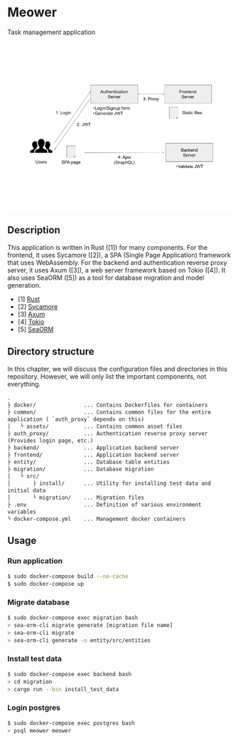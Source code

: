 # Meower

Task management application

![Architecture](./architecture.png)


## Description

This application is written in Rust ([1]) for many components. For the frontend,
it uses Sycamore ([2]), a SPA (Single Page Application) framework that uses
WebAssembly. For the backend and authentication reverse proxy server, it uses
Axum ([3]), a web server framework based on Tokio ([4]). It also uses SeaORM
([5]) as a tool for database migration and model generation.

- [1] [Rust](https://www.rust-lang.org)
- [2] [Sycamore](https://sycamore-rs.netlify.app)
- [3] [Axum](https://github.com/tokio-rs/axum)
- [4] [Tokio](https://tokio.rs)
- [5] [SeaORM](https://www.sea-ql.org/SeaORM)


## Directory structure

In this chapter, we will discuss the configuration files and directories in
this repository. However, we will only list the important components, not
everything.

```
.
├ docker/               ... Contains Dockerfiles for containers
├ common/               ... Contains common files for the entire application ( `auth_proxy` depends on this)
│   └ assets/           ... Contains common asset files
├ auth_proxy/           ... Authentication reverse proxy server (Provides login page, etc.)
├ backend/              ... Application backend server
├ frontend/             ... Application backend server
├ entity/               ... Database table entities
├ migration/            ... Database migration
│   └ src/
│       ├ install/      ... Utility for installing test data and initial data
│       └ migration/    ... Migration files
├ .env                  ... Definition of various environment variables
└ docker-compose.yml    ... Management docker containers
```


## Usage

### Run application

```sh
$ sudo docker-compose build --no-cache
$ sudo docker-compose up
```

### Migrate database

```sh
$ sudo docker-compose exec migration bash
> sea-orm-cli migrate generate [migration file name]
> sea-orm-cli migrate
> sea-orm-cli generate -o entity/src/entities
```

### Install test data

```sh
$ sudo docker-compose exec backend bash
> cd migration
> cargo run --bin install_test_data
```

### Login postgres

```sh
$ sudo docker-compose exec postgres bash
> psql meower meower
```
